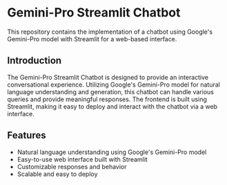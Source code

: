 # Gemini-Pro Streamlit Chatbot

This repository contains the implementation of a chatbot using Google's Gemini-Pro model with Streamlit for a web-based interface.

## Introduction
The Gemini-Pro Streamlit Chatbot is designed to provide an interactive conversational experience. Utilizing Google's Gemini-Pro model for natural language understanding and generation, this chatbot can handle various queries and provide meaningful responses. The frontend is built using Streamlit, making it easy to deploy and interact with the chatbot via a web interface.

## Features
- Natural language understanding using Google's Gemini-Pro model
- Easy-to-use web interface built with Streamlit
- Customizable responses and behavior
- Scalable and easy to deploy
